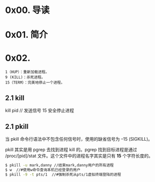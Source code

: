 # 0x00. 导读

# 0x01. 简介

# 0x02. 

```
1（HUP）：重新加载进程。
9 (KILL)：杀死进程。
15（TERM）：完美地停止一个进程。
```

## 2.1 kill


kill pid // 发送信号 15 安全停止进程

## 2.1 pkill

当 pkill 命令行语法中不包含任何信号时，使用的缺省信号为 –15 (SIGKILL)。

pkill 其实是用 pgrep 去找到进程 kill 的。pgrep 找到目标进程是通过 /proc/[pid]/stat 文件。这个文件中的进程名字其实是只有 **15** 个字符长度的。

```bash
$ pkill -u mark,danny //结束mark,danny用户的所有进程
$ w  //#使用w命令查询本机已经登录的用户
$ pkill -9 -t pts/1  //#强制杀死从pts/1虚拟终端登陆的进程
```